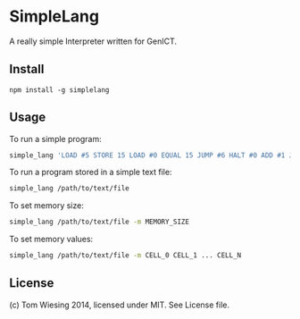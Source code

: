 # SimpleLang

A really simple Interpreter written for GenICT.

## Install
```
npm install -g simplelang
```

## Usage

To run a simple program:

```bash
simple_lang 'LOAD #5 STORE 15 LOAD #0 EQUAL 15 JUMP #6 HALT #0 ADD #1 JUMP #3'
```

To run a program stored in a simple text file:

```bash
simple_lang /path/to/text/file
```

To set memory size:
```bash
simple_lang /path/to/text/file -m MEMORY_SIZE
```

To set memory values:
```bash
simple_lang /path/to/text/file -m CELL_0 CELL_1 ... CELL_N
```

## License

(c) Tom Wiesing 2014, licensed under MIT. See License file. 
